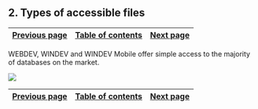 


## 2. Types of accessible files
			



| [Previous page](../Concepts_WM/1410086915.md) | [Table of contents](../Concepts_WM/1410086964.md) | [Next page](../Concepts_WM/1410086917.md) |
| --- | --- | --- |



<a name="NOTE1"></a>
<a name="NOTE1_1"></a>
WEBDEV, WINDEV and WINDEV Mobile offer simple access to the majority of databases on the market. 


![](https://doc.pcsoft.fr/en-US/images/image.awp?langid=3&name=Acces%20universel%20aux%20donnees%20-%2026.gif&type=thumb)


| [Previous page](../Concepts_WM/1410086915.md) | [Table of contents](../Concepts_WM/1410086964.md) | [Next page](../Concepts_WM/1410086917.md) |
| --- | --- | --- |




